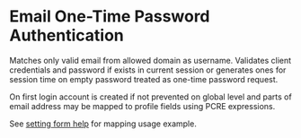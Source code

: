 # Email One-Time Password Authentication

Matches only valid email from allowed domain as username. Validates client
credentials and password if exists in current session or generates ones for
session time on empty password treated as one-time password request.

On first login account is created if not prevented on global level 
and parts of email address may be mapped to profile fields using 
PCRE expressions.

See [setting form help](settings.php) for mapping usage example.
